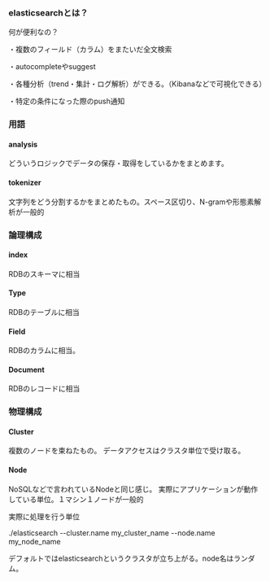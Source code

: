 
### elasticsearchとは？

何が便利なの？

・複数のフィールド（カラム）をまたいだ全文検索

・autocompleteやsuggest

・各種分析（trend・集計・ログ解析）ができる。（Kibanaなどで可視化できる）

・特定の条件になった際のpush通知

### 用語

#### analysis

どういうロジックでデータの保存・取得をしているかをまとめます。

#### tokenizer

文字列をどう分割するかをまとめたもの。スペース区切り、N-gramや形態素解析が一般的


### 論理構成

#### index

RDBのスキーマに相当

#### Type

RDBのテーブルに相当

#### Field

RDBのカラムに相当。

#### Document

RDBのレコードに相当

### 物理構成

#### Cluster

複数のノードを束ねたもの。
データアクセスはクラスタ単位で受け取る。

#### Node

NoSQLなどで言われているNodeと同じ感じ。
実際にアプリケーションが動作している単位。１マシン１ノードが一般的

実際に処理を行う単位

./elasticsearch --cluster.name my_cluster_name --node.name my_node_name

デフォルトではelasticsearchというクラスタが立ち上がる。node名はランダム。

